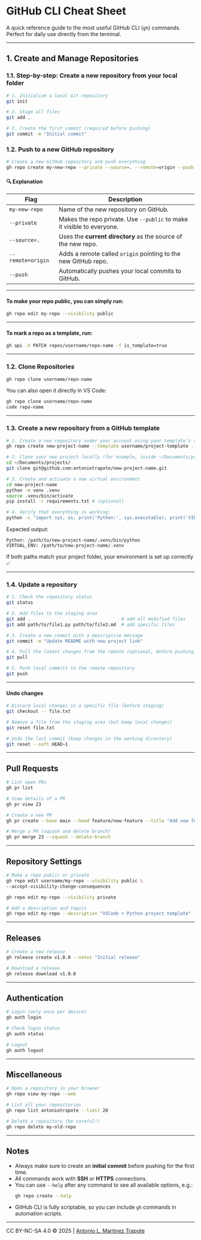 # GitHub CLI Cheat Sheet

A quick reference guide to the most useful GitHub CLI (`gh`) commands.  
Perfect for daily use directly from the terminal.

---

## 1. Create and Manage Repositories

### 1.1. Step-by-step: Create a new repository from your local folder

```bash
# 1. Initialize a local Git repository
git init

# 2. Stage all files
git add .

# 3. Create the first commit (required before pushing)
git commit -m "Initial commit"
```
### 1.2. Push to a new GitHub repository
```bash
# Create a new GitHub repository and push everything
gh repo create my-new-repo --private --source=. --remote=origin --push
```

#### 🔍 Explanation
| Flag | Description |
|------|--------------|
| `my-new-repo` | Name of the new repository on GitHub. |
| `--private` | Makes the repo private. Use `--public` to make it visible to everyone. |
| `--source=.` | Uses the **current directory** as the source of the new repo. |
| `--remote=origin` | Adds a remote called `origin` pointing to the new GitHub repo. |
| `--push` | Automatically pushes your local commits to GitHub. |

---

#### To make your repo **public**, you can simply run:
  ```bash
  gh repo edit my-repo --visibility public
  ```

---

#### To mark a repo as a **template**, run:
  ```bash
  gh api -X PATCH repos/username/repo-name -f is_template=true
  ```

---
### 1.2. Clone Repositories

```bash
gh repo clone username/repo-name
```

You can also open it directly in VS Code:
```bash
gh repo clone username/repo-name
code repo-name
```

---

### 1.3. Create a new repository from a GitHub template

```bash
# 1. Create a new repository under your account using your template’s structure.
gh repo create new-project-name --template username/project-template --private

# 2. Clone your new project locally (for example, inside ~/Documents/projects/):
cd ~/Documents/projects/
git clone git@github.com:antoniotrapote/new-project-name.git

# 3. Create and activate a new virtual environment
cd new-project-name
python -m venv .venv
source .venv/bin/activate
pip install -r requirements.txt # (optional)

# 4. Verify that everything is working:
python -c "import sys, os; print('Python:', sys.executable); print('VIRTUAL_ENV:', os.environ.get('VIRTUAL_ENV'))"
```

Expected output:
```
Python: /path/to/new-project-name/.venv/bin/python
VIRTUAL_ENV: /path/to/new-project-name/.venv
```

If both paths match your project folder, your environment is set up correctly ✅

---

### 1.4. Update a repository
```bash
# 1. Check the repository status
git status

# 2. Add files to the staging area
git add .                                  # add all modified files
git add path/to/file1.py path/to/file2.md  # add specific files

# 3. Create a new commit with a descriptive message
git commit -m "Update README with new project link"

# 4. Pull the latest changes from the remote (optional, before pushing)
git pull

# 5. Push local commits to the remote repository
git push
```

---

#### Undo changes
```bash
# Discard local changes in a specific file (before staging)
git checkout -- file.txt

# Remove a file from the staging area (but keep local changes)
git reset file.txt

# Undo the last commit (keep changes in the working directory)
git reset --soft HEAD~1
```
---



## Pull Requests

```bash
# List open PRs
gh pr list

# View details of a PR
gh pr view 23

# Create a new PR
gh pr create --base main --head feature/new-feature --title "Add new feature" --body "Implements new logic"

# Merge a PR (squash and delete branch)
gh pr merge 23 --squash --delete-branch
```

---

## Repository Settings

```bash
# Make a repo public or private
gh repo edit username/my-repo --visibility public \
--accept-visibility-change-consequences 

gh repo edit my-repo --visibility private

# Add a description and topics
gh repo edit my-repo --description "VSCode + Python project template" --add-topic python,vscode,template
```

---

## Releases

```bash
# Create a new release
gh release create v1.0.0 --notes "Initial release"

# Download a release
gh release download v1.0.0
```

---

## Authentication

```bash
# Login (only once per device)
gh auth login

# Check login status
gh auth status

# Logout
gh auth logout
```

---

## Miscellaneous

```bash
# Open a repository in your browser
gh repo view my-repo --web

# List all your repositories
gh repo list antoniotrapote --limit 20

# Delete a repository (be careful!)
gh repo delete my-old-repo
```

---

## Notes

- Always make sure to create an **initial commit** before pushing for the first time.  
- All commands work with **SSH** or **HTTPS** connections.  
- You can use `--help` after any command to see all available options, e.g.:
  ```bash
  gh repo create --help
  ```
- GitHub CLI is fully scriptable, so you can include `gh` commands in automation scripts.

---
CC BY-NC-SA 4.0 &copy; 2025 | [Antonio L. Martínez Trapote](https://github.com/antoniotrapote) 

